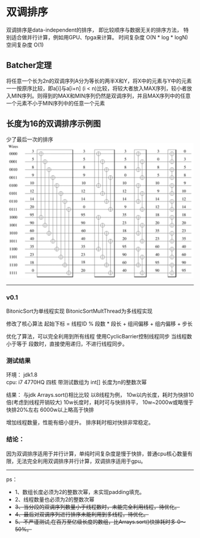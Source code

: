 # 双调排序
双调排序是data-independent的排序， 即比较顺序与数据无关的排序方法， 特别适合做并行计算，例如用GPU、fpga来计算。
时间复杂度 O(N * log * logN) 
空间复杂度 O(1) 

## Batcher定理
将任意一个长为2n的双调序列A分为等长的两半X和Y，将X中的元素与Y中的元素一一按原序比较，即a\[i]与a\[i+n] (i < n)比较，将较大者放入MAX序列，较小者放入MIN序列。则得到的MAX和MIN序列仍然是双调序列，并且MAX序列中的任意一个元素不小于MIN序列中的任意一个元素

## 长度为16的双调排序示例图
少了最后一次的排序
![Demo](images/pic1.png)

----

### v0.1
BitonicSort为单线程实现
BitonicSortMultThread为多线程实现

修改了核心算法
起始下标 = 线程ID % 段数 * 段长 + 组间偏移 + 组内偏移 + 步长

优化了算法，可以完全利用到所有线程
使用CyclicBarrier控制线程同步
当线程数小于等于 段数时，直接使用递归，不进行线程同步。

### 测试结果
环境： jdk1.8  
cpu: i7 4770HQ  四核
带测试数组为 int[] 长度为n的整数次幂

结果：
与jdk Arrays.sort()相比比较
以8线程为例，
10w以内长度，耗时为快排10倍(考虑到线程开销较大)
10w长度时，耗时可与快排持平，
10w~2000w或略慢于快排20%左右
6000w以上略高于快排

增加线程数量，性能有细小提升。
排序耗时相对快排非常稳定。
### 结论：
因为双调排序适用于并行计算，单纯时间复杂度是慢于快排，普通cpu核心数量有限，无法完全利用双调排序并行计算，双调排序适用于gpu。



 
-----
ps：
 * 1、数组长度必须为2的整数次幂，未实现padding填充。
 * 2、线程数量也必须为2的整数次幂
 * ~~3、当分段的双调序列数量小于线程数时，未能完全利用线程，待优化。~~
 * ~~4、最后对双调序列进行排序未能利用到多线程，待优化。~~
 * ~~5、不严谨测试,在百万至亿级长度的数组，比Arrays.sort()快排耗时多 0～50%。~~